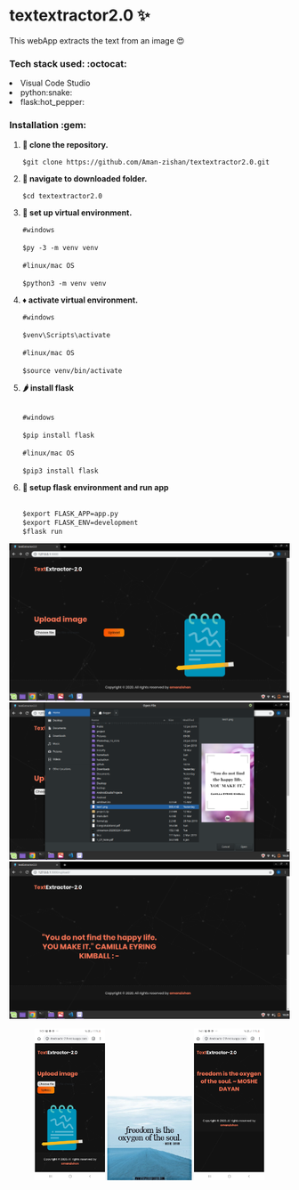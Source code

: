 # textextractor2.0 :sparkles:
This webApp extracts the text from an image :heart_eyes:

 <h3> Tech stack used: :octocat: </h3>

<li>Visual Code Studio</li>
<li>python:snake:</li>
<li>flask:hot_pepper:</li>


<h3>Installation :gem: </h3>

1. **:round_pushpin: clone the repository.**

   ```shell
   $git clone https://github.com/Aman-zishan/textextractor2.0.git

   ```
2. **:checkered_flag: navigate to downloaded folder.**

   ```shell
   $cd textextractor2.0

   ```
3. **:construction: set up virtual environment.**

   ```shell
   #windows
   
   $py -3 -m venv venv
   
   #linux/mac OS
   
   $python3 -m venv venv

   ```
4. **:diamonds: activate virtual environment.**

   ```shell
   #windows

   $venv\Scripts\activate
   
   #linux/mac OS
   
   $source venv/bin/activate

   ```
5. **:hot_pepper: install flask**
    ```shell
    
    #windows
    
   $pip install flask
   
   #linux/mac OS
   
   $pip3 install flask

   ```
6. **:dart: setup flask environment and run app**
    ```shell
    
   $export FLASK_APP=app.py
   $export FLASK_ENV=development
   $flask run
   ```
   <p align="center">
 <img src="demo.png" />
 <img src="demo2.png" />
 <img src="demo3.png" />
 </p>
   <p align="center">
 <img height="25%" width="25%" src="ss1.jpg" />
 <img height="30%" width="30%" src="ss3.jpg" />
 <img height="25%" width="25%" src="ss2.jpg" />

 </p>



